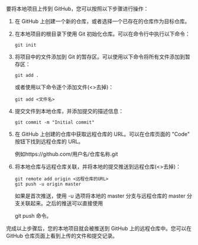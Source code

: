 要将本地项目上传到 GitHub，您可以按照以下步骤进行操作：

1. 在 GitHub 上创建一个新的仓库，或者选择一个已存在的仓库作为目标仓库。

2. 在本地项目的根目录下使用 Git 初始化仓库。可以在命令行中执行以下命令：

   ```
   git init
   ```

3. 将项目中的文件添加到 Git 的暂存区。可以使用以下命令将所有文件添加到暂存区：

   ```
   git add .
   ```

   或者使用以下命令逐个添加文件(<>去掉)：

   ```
   git add <文件名>

   ```

4. 提交文件到本地仓库，并添加提交的描述信息：

   ```
   git commit -m "Initial commit"

   ```

5. 在 GitHub 上创建的仓库中获取远程仓库的 URL。可以在仓库页面的 "Code" 按钮下找到远程仓库的 URL。

   例如https://github.com/用户名/仓库名称.git

6. 将本地仓库与远程仓库关联，并将本地的提交推送到远程仓库(<>去掉)：

   ```
   git remote add origin <远程仓库的URL>
   git push -u origin master

   ```

   如果是首次推送，使用 -u 选项将本地的 master 分支与远程仓库的 master 分支关联起来。之后的推送可以直接使用 

   git push 命令。

完成以上步骤后，您的本地项目就会被推送到 GitHub 上的远程仓库中。您可以在 GitHub 仓库页面上看到上传的文件和提交记录。
